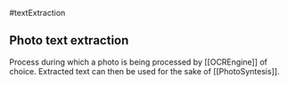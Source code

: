 #textExtraction
## Photo text extraction
Process during which a photo is being processed by [[OCREngine]] of choice.
Extracted text can then be used for the sake of [[PhotoSyntesis]].